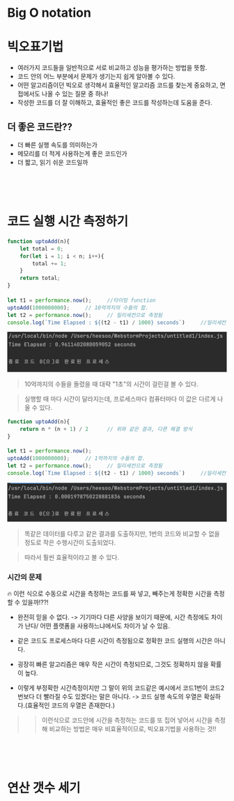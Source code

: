# Big O notation



# 빅오표기법

* 여러가지 코드들을 일반적으로 서로 비교하고 성능을 평가하는 방법을 뜻함.
* 코드 안의 어느 부분에서 문제가 생기는지 쉽게 알아볼 수 있다.
* 어떤 알고리즘이던 빅오로 생각해서 효율적인 알고리즘 코드를 찾는게 중요하고, 면접에서도 나올 수 있는 질문 중 하나!
* 작성한 코드를 더 잘 이해하고, 효율적인 좋은 코드를 작성하는데 도움을 준다.

## 더 좋은 코드란??

* 더 빠른 실행 속도를 의미하는가
* 메모리를 더 적게 사용하는게 좋은 코드인가
* 더 짧고, 읽기 쉬운 코드일까

<br>
<br>
<br>

# 코드 실행 시간 측정하기

```js
function uptoAdd(n){
    let total = 0;
    for(let i = 1; i < n; i++){
        total += 1;
    }
    return total;
}

let t1 = performance.now();     //타이밍 function
uptoAdd(1000000000);     // 10억까지의 수들의 합.
let t2 = performance.now();     // 밀리세컨으로 측정됨
console.log(`Time Elapsed : ${(t2 - t1) / 1000} seconds`)     //밀리세컨이므로 1000으로 나눠주면 초

```

![aws](/Image/js_algo/1.PNG)

> 10억까지의 수들을 돌렸을 때 대략 "1초"의 시간이 걸린걸 볼 수 있다.

> 실행할 때 마다 시간이 달라지는데, 프로세스마다 컴퓨터마다 이 값은 다르게 나올 수 있다.

```js
function uptoAdd(n){
    return n * (n + 1) / 2      // 위와 같은 결과, 다른 해결 방식
}

let t1 = performance.now();
uptoAdd(1000000000);     // 1억까지의 수들의 합.
let t2 = performance.now();     // 밀리세컨으로 측정됨
console.log(`Time Elapsed : ${(t2 - t1) / 1000} seconds`)     //밀리세컨이므로 1000으로 나눠주면 초
```

![aws](/Image/js_algo/2.PNG)

> 똑같은 데이터를 다루고 같은 결과를 도출하지만, 1번의 코드와 비교할 수 없을 정도로 작은 수행시간이 도출되었다.

> 따라서 훨씬 효율적이라고 볼 수 있다.


### 시간의 문제

🔥 이런 식으로 수동으로 시간을 측정하는 코드를 짜 넣고, 빼주는게 정확한 시간을 측정 할 수 있을까!??!

* 완전히 믿을 수 없다. -> 기기마다 다른 사양을 보이기 때문에, 시간 측정에도 차이가 난다/ 어떤 플랫폼을 사용하느냐에서도 차이가 날 수 있음.

* 같은 코드도 프로세스마다 다른 시간이 측정됨으로 정확한 코드 실행의 시간은 아니다.

* 굉장히 빠른 알고리즘은 매우 작은 시간이 측정되므로, 그것도 정확하지 않을 확률이 높다.

* 이렇게 부정확한 시간측정이지만 그 말이 위의 코드같은 예시에서 코드1번이 코드2번보다 더 빨라질 수도 있겠다는 말은 아니다. -> 코드 실행 속도의 우열은 확실하다.(효율적인 코드의 우열은 존재한다.)


>> 이런식으로 코드안에 시간을 측정하는 코드를 또 집어 넣어서 시간을 측정해 비교하는 방법은 매우 비효율적이므로, 빅오표기법을 사용하는 것!!


<br>
<br>
<br>

# 연산 갯수 세기


















